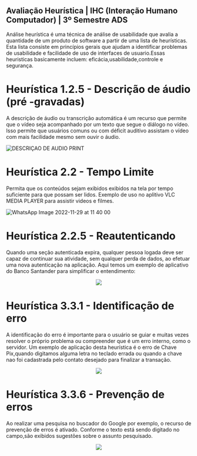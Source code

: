 
## Avaliação Heurística | IHC (Interação Humano Computador) | 3º Semestre ADS

Análise heurística é uma técnica de análise de usabilidade que avalia a quantidade de um
produto de software a partir de uma lista de heurísticas. Esta lista consiste em princípios
gerais que ajudam a identificar problemas de usabilidade e facilidade de uso de interfaces de
usuario.Essas heuristicas basicamente incluem: eficácia,usabilidade,controle e segurança.

# Heurística 1.2.5 - Descrição de áudio (pré -gravadas) 
A descrição de áudio ou transcrição automática é um recurso que permite que o vídeo seja acompanhado por um texto que segue o diálogo no vídeo. Isso permite que usuários comuns ou com déficit auditivo assistam o vídeo com mais facilidade mesmo sem ouvir o áudio.

![DESCRIÇAO DE AUDIO PRINT](https://user-images.githubusercontent.com/72941469/204556658-2c95ed33-f8d4-4984-89f0-3da945a364bb.jpg)

# Heurística 2.2 - Tempo Limite
Permita que os conteúdos sejam exibidos exibidos na tela por tempo suficiente para que possam ser lidos. Exemplo de uso no aplitivo VLC MEDIA PLAYER para assistir videos e filmes.

![WhatsApp Image 2022-11-29 at 11 40 00](https://user-images.githubusercontent.com/72941469/204559038-5fbbd737-6a51-465a-b238-2fe375362359.jpeg)

# Heurística 2.2.5 - Reautenticando
Quando uma seção autenticada expira, qualquer pessoa logada deve ser capaz de continuar sua atividade, sem qualquer perda de dados, ao efetuar uma nova autenticação na aplicação. Aqui temos um exemplo de aplicativo do Banco Santander para simplificar o entendimento:

<p align = center> <img src = "https://user-images.githubusercontent.com/72941469/204773565-f714c02a-6994-4a53-94f2-22bf97c99811.jpg"></p>

# Heurística 3.3.1 - Identificação de erro 
A identificação do erro é importante para o usuário se guiar e muitas vezes resolver o próprio problema ou compreender que é um erro interno, como o servidor. Um exemplo de aplicação desta heurística é o erro de Chave Pix,quando digitamos alguma letra no teclado errada ou quando a chave nao foi cadastrada pelo contato desejado para finalizar a transação.


<p align = center> <img src = "https://user-images.githubusercontent.com/72941469/204773728-4c7a1ac9-ea3e-48f4-9714-02e87be6fcf1.jpeg"></p>

# Heurística  3.3.6 -  Prevenção de erros
Ao realizar uma pesquisa no buscador do Google por exemplo, o recurso de prevenção de erros é ativado.
Conforme o texto está sendo digitado no campo,são exibidos sugestões sobre o assunto pesquisado.

<p align = center> <img src = "https://user-images.githubusercontent.com/72941469/204773882-99170d9f-4f30-4343-9235-71cdd78b36fc.jpeg"></p>
